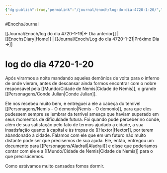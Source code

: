 ```yaml
---
{"dg-publish":true,"permalink":"/journal/enoch/log-do-dia-4720-1-20/","dgHomeLink":true,"dgPassFrontmatter":false}
---
```


#EnochsJournal 

[[Journal/Enoch/log do dia 4720-1-19|<- Dia anterior]] | [[EnochsDiary|Home]] | [[Journal/Enoch/Log do dia 4720-1-21|Próximo Dia ->]]

# log do dia 4720-1-20
Após virarmos a noite mandando aqueles demônios de volta para o inferno de onde vieram, antes de descansar ainda formos encontrar com o nobre responsável pela [[Mundo/Cidade de Nemis|Cidade de Nemis]], o grande [[Personagens/Conde Julian|Conde Julian]].

Ele nos recebeu muito bem, e entreguei a ele a cabeça do temível [[Personagens/Nemis - O demonio|Nemis - O demonio]], para que eles pudessem sempre se lembrar da terrível ameaça que haviam superado em seus momentos de dificuldade futura.
Foi quando pude perceber no conde, além de sua satisfação pelo fato de termos ajudado a cidade, a sua insatisfação quanto à capital e às tropas de [[Hextor|Hextor]], por terem abandonado a cidade. 
Falamos com ele que em um futuro não muito distante pode ser que precisemos de sua ajuda. Ele, então, entregou um documento para [[Personagens/Aladrail|Aladrail]] e disse que poderíamos contar com ele e a [[Mundo/Cidade de Nemis|Cidade de Nemis]] para o que precisácemos.

Como estávamos muito cansados fomos dormir.
